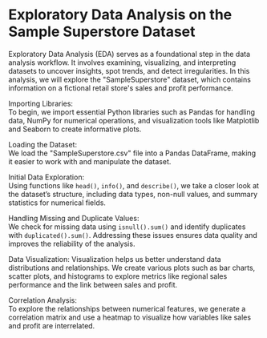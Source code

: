 # Exploratory Data Analysis on the Sample Superstore Dataset

Exploratory Data Analysis (EDA) serves as a foundational step in the data analysis workflow. It involves examining, visualizing, and interpreting datasets to uncover insights, spot trends, and detect irregularities. In this analysis, we will explore the "SampleSuperstore" dataset, which contains information on a fictional retail store's sales and profit performance.

Importing Libraries:  
To begin, we import essential Python libraries such as Pandas for handling data, NumPy for numerical operations, and visualization tools like Matplotlib and Seaborn to create informative plots.

Loading the Dataset:  
We load the "SampleSuperstore.csv" file into a Pandas DataFrame, making it easier to work with and manipulate the dataset.

Initial Data Exploration:  
Using functions like `head()`, `info()`, and `describe()`, we take a closer look at the dataset’s structure, including data types, non-null values, and summary statistics for numerical fields.

Handling Missing and Duplicate Values:  
We check for missing data using `isnull().sum()` and identify duplicates with `duplicated().sum()`. Addressing these issues ensures data quality and improves the reliability of the analysis.

Data Visualization:
Visualization helps us better understand data distributions and relationships. We create various plots such as bar charts, scatter plots, and histograms to explore metrics like regional sales performance and the link between sales and profit.

Correlation Analysis:  
To explore the relationships between numerical features, we generate a correlation matrix and use a heatmap to visualize how variables like sales and profit are interrelated.
